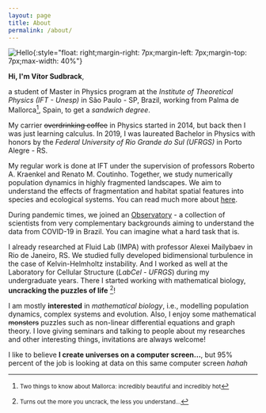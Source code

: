 ```yaml
---
layout: page
title: About
permalink: /about/
---
```


![Hello](../assets/img/projects/about/myperfil.jpg){:style="float: right;margin-right: 7px;margin-left: 7px;margin-top: 7px;max-width: 40%"}


**Hi, I'm Vítor Sudbrack**, 

a student of Master in Physics program at the *Institute of Theoretical Physics (IFT - Unesp)* in São Paulo - SP, Brazil, working from Palma de Mallorca[^2], Spain, to get a *sandwich degree*.

My carrier ~~overdrinking coffee~~ in Physics started in 2014, but back then I was just learning calculus. In 2019, I was laureated Bachelor in Physics with honors by the *Federal University of Rio Grande do Sul (UFRGS)* in Porto Alegre - RS.

My regular work is done at IFT under the supervision of professors Roberto A. Kraenkel and Renato M. Coutinho. Together, we study numerically population dynamics in highly fragmented landscapes. We aim to understand the effects of fragmentation and habitat spatial features into species and ecological systems. You can read much more about [here](/projects/frag.html). 

During pandemic times, we joined an [Observatory](https://covid19br.github.io) - a collection of scientists from very complementary backgrounds aiming to understand the data from COVID-19 in Brazil. You can imagine what a hard task that is.	

I already researched at Fluid Lab (IMPA) with professor Alexei Mailybaev in Rio de Janeiro, RS. We studied fully developed bidimensional turbulence in the case of Kelvin-Helmholtz instability. And I worked as well at the Laboratory for Cellular Structure (*LabCel - UFRGS*) during my undergraduate years. There I started working with mathematical biology, **uncracking the puzzles of life** [^1]!

I am mostly **interested** in *mathematical biology*, i.e., modelling population dynamics, complex systems and evolution. Also, I enjoy some mathematical ~~monsters~~ puzzles such as non-linear differential equations and graph theory. I love giving seminars and talking to people about my researches and other interesting things, invitations are always welcome!

I like to believe **I create universes on a computer screen...**, but 95% percent of the job is looking at data on this same computer screen *hahah* 


[^2]: <small>Two things to know about Mallorca: incredibly beautiful and incredibly hot</small>
[^1]: <small>Turns out the more you uncrack, the less you understand...</small>



